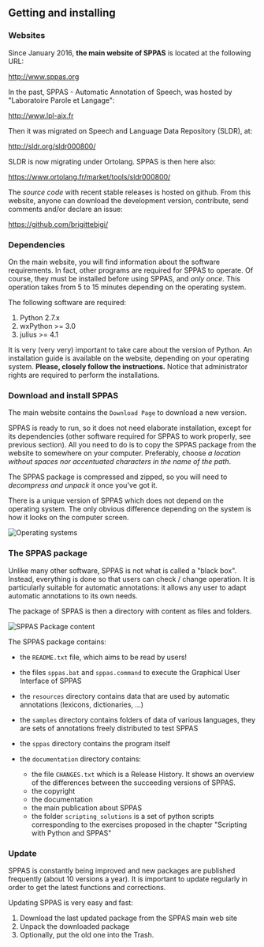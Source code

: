 ## Getting and installing


### Websites

Since January 2016, **the main website of SPPAS** is located at the following URL:

<http://www.sppas.org>


In the past, SPPAS - Automatic Annotation of Speech, was hosted by
"Laboratoire Parole et Langage":

<http://www.lpl-aix.fr>

Then it was migrated on Speech and Language Data Repository (SLDR), at:

<http://sldr.org/sldr000800/>

SLDR is now migrating under Ortolang. SPPAS is then here also:

<https://www.ortolang.fr/market/tools/sldr000800/>

The *source code* with recent stable releases is hosted on github.
From this website, anyone can download the development version,
contribute, send comments and/or declare an issue:

<https://github.com/brigittebigi/>



### Dependencies

On the main website, you will find information about the software 
requirements. In fact, other programs are required for SPPAS to operate.
Of course, they must be installed before using SPPAS, and *only once*.
This operation takes from 5 to 15 minutes depending on the operating 
system. 

The following software are required:

1. Python 2.7.x
2. wxPython >= 3.0
3. julius >= 4.1

It is very (very very) important to take care about the version of 
Python. An installation guide is available on the website, depending 
on your operating system. **Please, closely follow the instructions.**
Notice that administrator rights are required to perform the
installations.


### Download and install SPPAS

The main website contains the `Download Page` to download a new version.

SPPAS is ready to run, so it does not need elaborate installation, except for
its dependencies (other software required for SPPAS to work properly, 
see previous section).
All you need to do is to copy the SPPAS package from the website to somewhere
on your computer. Preferably, choose *a location without spaces nor accentuated
characters in the name of the path*.

The SPPAS package is compressed and zipped, so you will need to
*decompress and unpack* it once you've got it.

There is a unique version of SPPAS which does not depend on the operating
system. The only obvious difference depending on the system is how it looks
on the computer screen.

![Operating systems](./etc/logos/systemes.jpg)


### The SPPAS package

Unlike many other software, SPPAS is not what is called a "black box".
Instead, everything is done so that users can check / change operation.
It is particularly suitable for automatic annotations: it allows any user
to adapt automatic annotations to its own needs.

The package of SPPAS is then a directory with content as files and folders.

![SPPAS Package content](./etc/screenshots/explorer-sppas-folder.png)

The SPPAS package contains:

- the `README.txt` file, which aims to be read by users!
- the files `sppas.bat` and `sppas.command` to execute the Graphical User Interface of SPPAS
- the `resources` directory contains data that are used by automatic annotations (lexicons, dictionaries, ...)
- the `samples` directory contains folders of data of various languages, they are sets of annotations freely distributed to test SPPAS
- the `sppas` directory contains the program itself
- the `documentation` directory contains:

    - the file `CHANGES.txt` which is a Release History.
      It shows an overview of the differences between the succeeding versions of SPPAS.
    - the copyright
    - the documentation
    - the main publication about SPPAS
    - the folder `scripting_solutions` is a set of python scripts corresponding 
      to the exercises proposed in the chapter "Scripting with Python and SPPAS"


### Update

SPPAS is constantly being improved and new packages are published 
frequently (about 10 versions a year). It is important to update 
regularly in order to get the latest functions and corrections.

Updating SPPAS is very easy and fast:

1. Download the last updated package from the SPPAS main web site
2. Unpack the downloaded package
3. Optionally, put the old one into the Trash.
